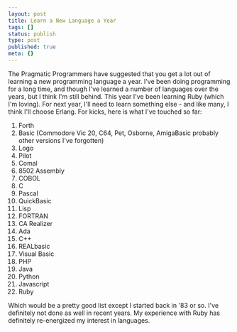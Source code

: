 ```yaml
---
layout: post
title: Learn a New Language a Year
tags: []
status: publish
type: post
published: true
meta: {}
---
```

The Pragmatic Programmers have suggested that you get a lot out of learning a new programming language a year.  I've been doing programming for a long time, and though I've learned a number of languages over the years, but I think I'm still behind.  This year I've been learning Ruby (which I'm loving).  For next year, I'll need to learn something else - and like many, I think I'll choose Erlang.  For kicks, here is what I've touched so far:

1. Forth
1. Basic (Commodore Vic 20, C64, Pet, Osborne, AmigaBasic probably other versions I've forgotten)
1. Logo
1. Pilot
1. Comal
1. 8502 Assembly
1. COBOL
1. C
1. Pascal
1. QuickBasic
1. Lisp
1. FORTRAN
1. CA Realizer
1. Ada
1. C++
1. REALbasic
1. Visual Basic
1. PHP
1. Java
1. Python
1. Javascript
1. Ruby

Which would be a pretty good list except I started back in '83 or so.  I've definitely not done as well in recent years.  My experience with Ruby has definitely re-energized my interest in languages.

